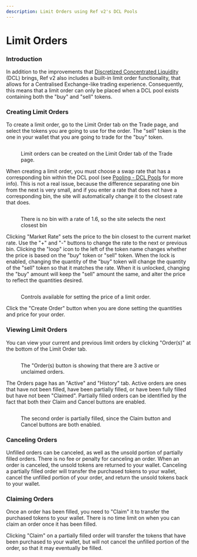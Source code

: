 ```yaml
---
description: Limit Orders using Ref v2's DCL Pools
---
```


# Limit Orders

### Introduction

In addition to the improvements that [Discretized Concentrated Liquidity](../add-liquidity/ref-v2-pools.md) (DCL) brings, Ref v2 also includes a built-in limit order functionality, that allows for a Centralised Exchange-like trading experience. Consequently, this means that a limit order can only be placed when a DCL pool exists containing both the "buy" and "sell" tokens.  &#x20;

### Creating Limit Orders

To create a limit order, go to the Limit Order tab on the Trade page, and select the tokens you are going to use for the order. The "sell" token is the one in your wallet that you are going to trade for the "buy" token.&#x20;

<figure><img src="../../../.gitbook/assets/limit_order_tab.png" alt=""><figcaption><p>Limit orders can be created on the Limit Order tab of the Trade page.</p></figcaption></figure>

When creating a limit order, you must choose a swap rate that has a corresponding bin within the DCL pool (see [Pooling - DCL Pools](../add-liquidity/ref-v2-pools.md) for more info). This is not a real issue, because the difference separating one bin from the next is very small, and if you enter a rate that does not have a corresponding bin, the site will automatically change it to the closest rate that does.

<figure><img src="../../../.gitbook/assets/limit_order_bins.gif" alt=""><figcaption><p>There is no bin with a rate of 1.6, so the site selects the next closest bin</p></figcaption></figure>

Clicking "Market Rate" sets the price to the bin closest to the current market rate. Use the "+" and "-" buttons to change the rate to the next or previous bin. Clicking the "loop" icon to the left of the token name changes whether the price is based on the "buy" token or "sell" token. When the lock is enabled, changing the quantity of the "buy" token will change the quantity of the "sell" token so that it matches the rate. When it is unlocked, changing the "buy" amount will keep the "sell" amount the same, and alter the price to reflect the quantities desired.&#x20;

<figure><img src="../../../.gitbook/assets/limit_orders_adjust.png" alt=""><figcaption><p>Controls available for setting the price of a limit order.</p></figcaption></figure>

Click the "Create Order" button when you are done setting the quantities and price for your order.

### Viewing Limit Orders

You can view your current and previous limit orders by clicking "Order(s)" at the bottom of the Limit Order tab.&#x20;

<figure><img src="../../../.gitbook/assets/limit_orders_have_active.png" alt=""><figcaption><p>The "Order(s) button is showing that there are 3 active or unclaimed orders.</p></figcaption></figure>

The Orders page has an "Active" and "History" tab. Active orders are ones that have not been filled, have been partially filled, or have been fully filled but have not been "Claimed". Partially filled orders can be identified by the fact that both their Claim and Cancel buttons are enabled.

<figure><img src="../../../.gitbook/assets/limit_orders_active_partial.png" alt=""><figcaption><p>The second order is partially filled, since the Claim button and Cancel buttons are both enabled.</p></figcaption></figure>

### Canceling Orders

Unfilled orders can be canceled, as well as the unsold portion of partially filled orders. There is no fee or penalty for canceling an order. When an order is canceled, the unsold tokens are returned to your wallet. Canceling a partially filled order will transfer the purchased tokens to your wallet, cancel the unfilled portion of your order, and return the unsold tokens back to your wallet. &#x20;

### Claiming Orders

Once an order has been filled, you need to "Claim" it to transfer the purchased tokens to your wallet. There is no time limit on when you can claim an order once it has been filled.&#x20;

Clicking "Claim" on a partially filled order will transfer the tokens that have been purchased to your wallet, but will not cancel the unfilled portion of the order, so that it may eventually be filled.&#x20;
